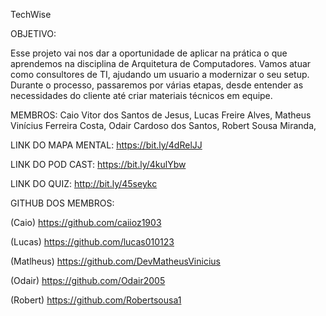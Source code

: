 TechWise

OBJETIVO:

Esse projeto vai nos dar a oportunidade de aplicar na prática o que aprendemos na disciplina de Arquitetura de Computadores.
Vamos atuar como consultores de TI, ajudando um usuario a modernizar o seu setup.
Durante o processo, passaremos por várias etapas,
desde entender as necessidades do cliente até criar materiais técnicos em equipe.

MEMBROS:
Caio Vitor dos Santos de Jesus,
Lucas Freire Alves,
Matheus Vinícius Ferreira Costa,
Odair Cardoso dos Santos,
Robert Sousa Miranda,

LINK DO MAPA MENTAL:
https://bit.ly/4dRelJJ

LINK DO POD CAST:
https://bit.ly/4kulYbw

LINK DO QUIZ:
http://bit.ly/45seykc
 
GITHUB DOS MEMBROS:

(Caio) https://github.com/caiioz1903

(Lucas) https://github.com/lucas010123

(Matlheus) https://github.com/DevMatheusVinicius

(Odair) https://github.com/Odair2005

(Robert) https://github.com/Robertsousa1



